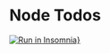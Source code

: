 # Node Todos 

[![Run in Insomnia}](https://insomnia.rest/images/run.svg)](https://insomnia.rest/run/?label=NodeTodo%20API&uri=https%3A%2F%2Fraw.githubusercontent.com%2FKayoRenato%2FNode-ToDo%2Fmain%2FInsomnia_API.json)